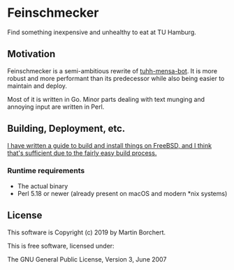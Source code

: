 # Feinschmecker

Find something inexpensive and unhealthy to eat at TU Hamburg.

## Motivation

Feinschmecker is a semi-ambitious rewrite of [tuhh-mensa-bot][tmb].  It
is more robust and more performant than its predecessor while also being
easier to maintain and deploy.

Most of it is written in Go. Minor parts dealing with text munging and
annoying input are written in Perl.

[tmb]: https://github.com/nanont/tuhh-mensa-bot

## Building, Deployment, etc.

[I have written a guide to build and install things on FreeBSD, and I
think that's sufficient due to the fairly easy build process.][doc]

[doc]: https://github.com/nanont/feinschmecker/blob/master/contrib/INSTALL-FreeBSD.md

### Runtime requirements

- The actual binary
- Perl 5.18 or newer (already present on macOS and modern *nix systems)

## License

This software is Copyright (c) 2019 by Martin Borchert.

This is free software, licensed under:

  The GNU General Public License, Version 3, June 2007
